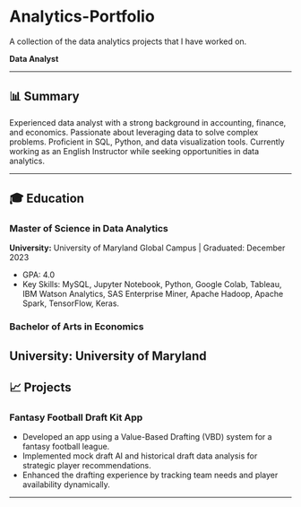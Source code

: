 # Analytics-Portfolio
A collection of the data analytics projects that I have worked on.

**Data Analyst**    

---

## 📊 Summary

Experienced data analyst with a strong background in accounting, finance, and economics. Passionate about leveraging data to solve complex problems. Proficient in SQL, Python, and data visualization tools. Currently working as an English Instructor while seeking opportunities in data analytics. 

---

## 🎓 Education

### Master of Science in Data Analytics  
**University:** University of Maryland Global Campus | Graduated: December 2023  
- GPA: 4.0  
- Key Skills: MySQL, Jupyter Notebook, Python, Google Colab, Tableau, IBM Watson Analytics, SAS Enterprise Miner, Apache Hadoop, Apache Spark, TensorFlow, Keras.

### Bachelor of Arts in Economics  
**University:** University of Maryland  
---

## 📈 Projects

### Fantasy Football Draft Kit App
- Developed an app using a Value-Based Drafting (VBD) system for a fantasy football league.
- Implemented mock draft AI and historical draft data analysis for strategic player recommendations.
- Enhanced the drafting experience by tracking team needs and player availability dynamically.

---

